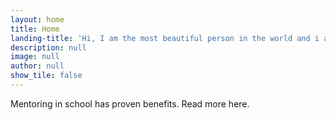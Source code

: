 ```yaml
---
layout: home
title: Home
landing-title: 'Hi, I am the most beautiful person in the world and i am a professional dancer with 72,600 views on youtube'
description: null
image: null
author: null
show_tile: false
---
```


Mentoring in school has proven benefits. Read more here.
